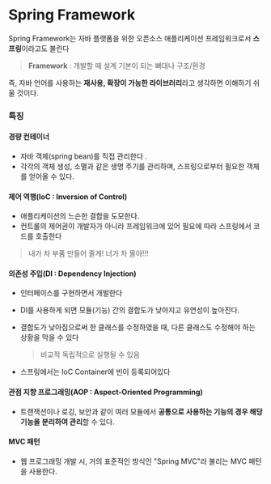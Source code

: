 # Spring Framework



Spring Framework는 자바 플랫폼을 위한 오픈소스 애플리케이션 프레임워크로서 **스프링**이라고도 불린다

> **Framework** : 개발할 때 설계 기본이 되는 뼈대나 구조/환경

즉, 자바 언어를 사용하는 **재사용, 확장이 가능한 라이브러리**라고 생각하면 이해하기 쉬울 것이다.



### 특징 

#### 경량 컨테이너

+ 자바 객체(spring bean)를 직접 관리한다 .
+ 각각의 객체 생성, 소멸과 같은 생명 주기를 관리하며, 스프링으로부터 필요한 객체를 얻어올 수 있다.



#### 제어 역행(IoC : Inversion of Control)

+ 애플리케이션의 느슨한 결합을 도모한다.
+ 컨트롤의 제어권이 개발자가 아니라 프레임워크에 있어 필요에 따라 스프링에서 코드를 호출한다

> 내가 차 부품 만들어 줄게! 너가 차 몰아!!!



#### 의존성 주입(DI : Dependency Injection)

+ 인터페이스를 구현하면서 개발한다

+ DI를 사용하게 되면 모듈(기능) 간의 결합도가 낮아지고 유연성이 높아진다.

+ 결합도가 낮아짐으로써 한 클래스를 수정하였을 때, 다른 클래스도 수정해야 하는 상황을 막을 수 있다

  > 비교적 독립적으로 실행될 수 있음

+ 스프링에서는 IoC Container에 빈이 등록되어있다



#### 관점 지향 프로그래밍(AOP : Aspect-Oriented Programming)

+ 트랜잭션이나 로깅, 보안과 같이 여러 모듈에서 **공통으로 사용하는 기능의 경우 해당 기능을 분리하여 관리**할 수 있다.



#### MVC 패턴

+ 웹 프로그래밍 개발 시, 거의 표준적인 방식인 "Spring MVC"라 불리는 MVC 패턴을 사용한다.



